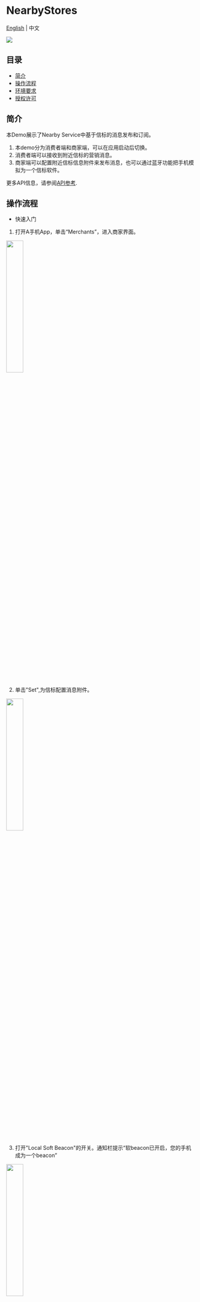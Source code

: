 # NearbyStores
[English](README.md) | 中文

[![](https://camo.githubusercontent.com/ce1c195eb2524e4e67a2e74bf6e9619555aa0913/68747470733a2f2f696d672e736869656c64732e696f2f62616467652f446f63732d686d736775696465732d627269676874677265656e)](https://developer.huawei.com/consumer/cn/doc/development/HMSCore-Guides/introduction-0000001050040566)

## 目录
 * [简介](#简介)
 * [操作流程](#操作流程)
 * [环境要求](#环境要求)
 * [授权许可](#授权许可)

## 简介
本Demo展示了Nearby Service中基于信标的消息发布和订阅。
1. 本demo分为消费者端和商家端，可以在应用启动后切换。
2. 消费者端可以接收到附近信标的营销消息。
3. 商家端可以配置附近信标信息附件来发布消息，也可以通过蓝牙功能把手机模拟为一个信标软件。

更多API信息，请参阅[API参考](https://developer.huawei.com/consumer/cn/doc/development/system-References/overview2-0000001061766323?ha_source=hms1).

## 操作流程
* 快速入门
1. 打开A手机App，单击“Merchants”，进入商家界面。
<img src="Result_1.jpg" width = 30% height = 30%> 

2. 单击"Set",为信标配置消息附件。
<img src="Result_3.jpg" width = 30% height = 30%>

3. 打开"Local Soft Beacon"的开关。通知栏提示“软beacon已开启，您的手机成为一个beacon”
<img src="Result_2.jpg" width = 30% height = 30% > 

4. 您也可以通过单击“Unregistered Beacon nearby”列表中找到的蓝牙信标进行注册，并进行信标附件配置等操作。

5. 您可以单击“Registered Beacon in Your Project”列表中已注册的蓝牙信标。单击某个蓝牙信标可查看更多信息，并进行信标附件配置等操作。

6. 打开B手机App,单击“Consumer”。您就可以体验有趣的消息了！
<img src="Result_4.jpg" width = 30% height = 30% /> 

>说明：本demo为了方便用户使用，已经把将相应的账号认证文件直接置于代码之中。如果需要更新自己的账号认证文件，您可以按照以下步骤操作：
>1. 成为开发者。注册[华为帐号](https://developer.huawei.com/consumer/cn/)。
>2. 创建应用。参考[开发准备](https://developer.huawei.com/consumer/en/doc/development/system-Guides/config-agc-0000001050040578?ha_source=hms1)创建应用并开启Nearby Service。
>3. 创建服务帐户密钥并下载JSON文件。登录HUAWEI Developer，单击“管理中心”，进入“ HMS API服务>凭证”，选择已创建的应用程序项目，将光标移至“创建凭据”，然后单击“服务帐户密钥”。输入服务帐户密钥的信息，然后单击“创建并下载JSON”以下载JSON文件。
>4. 替换代码中JSON文件。具体路径为NearbyStores\app\src\main\assets。
>5. 使用签名证书来编译出可执行的APK。参考[生成签名证书](https://developer.huawei.com/consumer/cn/codelab/HMSPreparation/index.html#2)

## 环境要求
推荐使用Android Studio 3.0及以上版本。

## 授权许可
NearbyStores示例代码经过 [Apache 2.0 授权许可](http://www.apache.org/licenses/LICENSE-2.0)。
